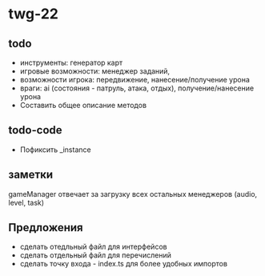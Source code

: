 # twg-22

## todo

- инструменты: генератор карт
- игровые возможности: менеджер заданий,
- возможности игрока: передвижение, нанесение/получение урона
- враги: ai (состояния - патруль, атака, отдых), получение/нанесение урона
- Составить общее описание методов

## todo-code

- Пофиксить _instance

## заметки

gameManager отвечает за загрузку всех остальных менеджеров (audio, level, task)

## Предложения

- сделать отедльный файл для интерфейсов
- сделать отдельный файл для перечислений
- сделать точку входа - index.ts для более удобных импортов